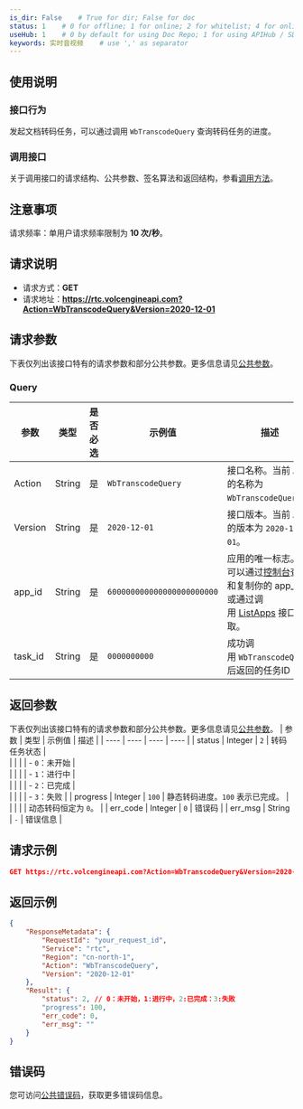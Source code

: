 ```yaml
---
is_dir: False    # True for dir; False for doc
status: 1    # 0 for offline; 1 for online; 2 for whitelist; 4 for online but hidden in TOC
useHub: 1    # 0 by default for using Doc Repo; 1 for using APIHub / SDKHub.
keywords: 实时音视频    # use ',' as separator
---
```


## 使用说明
### 接口行为
发起文档转码任务，可以通过调用 `WbTranscodeQuery` 查询转码任务的进度。
### 调用接口
关于调用接口的请求结构、公共参数、签名算法和返回结构，参看[调用方法](1178320)。
## 注意事项
请求频率：单用户请求频率限制为 **10 次/秒**。
## 请求说明
- 请求方式：**GET**
- 请求地址：**https://rtc.volcengineapi.com?Action=WbTranscodeQuery&Version=2020-12-01**
## 请求参数
下表仅列出该接口特有的请求参数和部分公共参数。更多信息请见[公共参数](1178321)。
### Query
| 参数 | 类型 | 是否必选 | 示例值 | 描述 |
| ---- | ---- | ---- | ---- | ---- |
| Action | String | 是 | `WbTranscodeQuery` | 接口名称。当前 API 的名称为 `WbTranscodeQuery`。 |
| Version | String | 是 | `2020-12-01` | 接口版本。当前 API 的版本为 `2020-12-01`。 |
| app_id | String | 是 | `600000000000000000000000` | 应用的唯一标志。你可以通过[控制台](https://console.volcengine.com/rtc/listRTC)查看和复制你的 app\_id。或通过调用 [ListApps](https://www.volcengine.com/docs/6348/74489) 接口获取。 |
| task_id | String | 是 | `0000000000` | 成功调用 `WbTranscodeQuery`后返回的任务ID |
## 返回参数
下表仅列出该接口特有的请求参数和部分公共参数。更多信息请见[公共参数](1178321)。
| 参数 | 类型 | 示例值 | 描述 |
| ---- | ---- | ---- | ---- |
| status | Integer | `2` | 转码任务状态 |\
|  |  |  | - `0`：未开始 |\
|  |  |  | - `1`：进行中 |\
|  |  |  | - `2`：已完成 |\
|  |  |  | - `3`：失败 |
| progress | Integer | `100` | 静态转码进度。`100` 表示已完成。 |\
|  |  |  | 动态转码恒定为 `0`。 |
| err_code | Integer | `0` | 错误码 |
| err_msg | String | `-` | 错误信息 |
## 请求示例
```json
GET https://rtc.volcengineapi.com?Action=WbTranscodeQuery&Version=2020-12-01&app_id=600000000000000000000000&task_id=0000000000
```
## 返回示例
```json
{
    "ResponseMetadata": {
        "RequestId": "your_request_id",
        "Service": "rtc",
        "Region": "cn-north-1",
        "Action": "WbTranscodeQuery",
        "Version": "2020-12-01"
    },
    "Result": {
        "status": 2, // 0：未开始，1:进行中，2:已完成：3:失败
        "progress": 100, 
        "err_code": 0,
        "err_msg": ""
    }
}
```

## 错误码
您可访问[公共错误码](https://www.volcengine.com/docs/6348/70426)，获取更多错误码信息。
